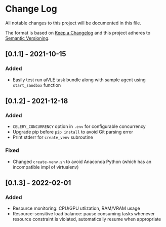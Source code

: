 # Change Log
All notable changes to this project will be documented in this file.
 
The format is based on [Keep a Changelog](http://keepachangelog.com/)
and this project adheres to [Semantic Versioning](http://semver.org/).

## [0.1.1] - 2021-10-15

### Added
- Easily test run aiVLE task bundle along with sample agent using `start_sandbox` function

## [0.1.2] - 2021-12-18

### Added
- `CELERY_CONCURRENCY` option in `.env` for configurable concurrency
- Upgrade pip before `pip install` to avoid Git parsing error
- Print stderr for `create_venv` subroutine

### Fixed
- Changed `create-venv.sh` to avoid Anaconda Python (which has an incompatible impl of virtualenv)

## [0.1.3] - 2022-02-01

### Added
- Resource monitoring: CPU/GPU utlization, RAM/VRAM usage
- Resource-sensitive load balance: pause consuming tasks whenever resource constraint is violated, automatically 
resume when appropriate